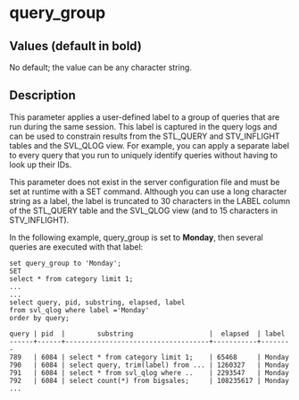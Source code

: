 # query\_group<a name="r_query_group"></a>

## Values \(default in bold\)<a name="r_query_group-values"></a>

No default; the value can be any character string\. 

## Description<a name="r_query_group-description"></a>

This parameter applies a user\-defined label to a group of queries that are run during the same session\. This label is captured in the query logs and can be used to constrain results from the STL\_QUERY and STV\_INFLIGHT tables and the SVL\_QLOG view\. For example, you can apply a separate label to every query that you run to uniquely identify queries without having to look up their IDs\. 

This parameter does not exist in the server configuration file and must be set at runtime with a SET command\. Although you can use a long character string as a label, the label is truncated to 30 characters in the LABEL column of the STL\_QUERY table and the SVL\_QLOG view \(and to 15 characters in STV\_INFLIGHT\)\. 

In the following example, query\_group is set to **Monday**, then several queries are executed with that label: 

```
set query_group to 'Monday';
SET
select * from category limit 1;
...
...
select query, pid, substring, elapsed, label
from svl_qlog where label ='Monday'
order by query;

query | pid  |        substring                   |  elapsed  | label
------+------+------------------------------------+-----------+--------
789   | 6084 | select * from category limit 1;    | 65468     | Monday
790   | 6084 | select query, trim(label) from ... | 1260327   | Monday
791   | 6084 | select * from svl_qlog where ..    | 2293547   | Monday
792   | 6084 | select count(*) from bigsales;     | 108235617 | Monday
...
```